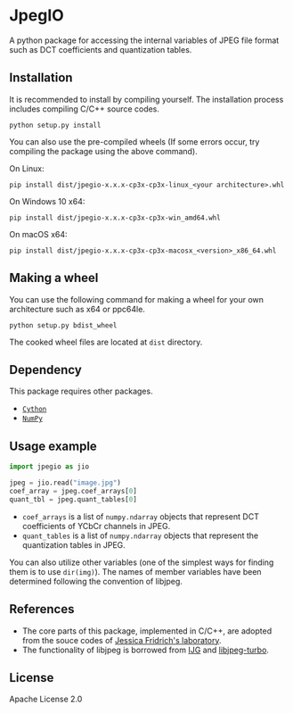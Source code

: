 # JpegIO

A python package for accessing the internal variables of JPEG file format such as DCT coefficients and quantization tables.

## Installation

It is recommended to install by compiling yourself.
The installation process includes compiling C/C++ source codes.

```
python setup.py install
```

You can also use the pre-compiled wheels
(If some errors occur, try compiling the package using the above command).

On Linux:
```
pip install dist/jpegio-x.x.x-cp3x-cp3x-linux_<your architecture>.whl
```

On Windows 10 x64:
```
pip install dist/jpegio-x.x.x-cp3x-cp3x-win_amd64.whl
```

On macOS x64:
```
pip install dist/jpegio-x.x.x-cp3x-cp3x-macosx_<version>_x86_64.whl
```

## Making a wheel

You can use the following command for making a wheel for your own architecture such as x64 or ppc64le.

```
python setup.py bdist_wheel
```

The cooked wheel files are located at `dist` directory.


## Dependency
This package requires other packages.

- [`Cython`](https://cython.org/)
- [`NumPy`](http://www.numpy.org/)


## Usage example

```python
import jpegio as jio

jpeg = jio.read("image.jpg")
coef_array = jpeg.coef_arrays[0]  
quant_tbl = jpeg.quant_tables[0]
```

- `coef_arrays` is a list of `numpy.ndarray` objects that represent DCT coefficients of YCbCr channels in JPEG.
- `quant_tables` is a list of `numpy.ndarray` objects that represent the quantization tables in JPEG.

You can also utilize other variables (one of the simplest ways for finding them is to use `dir(img)`).
The names of member variables have been determined following the convention of libjpeg.

## References
- The core parts of this package, implemented in C/C++, are adopted from the souce codes of [Jessica Fridrich's laboratory](http://dde.binghamton.edu).
- The functionality of libjpeg is borrowed from [IJG](https://www.ijg.org/) and [libjpeg-turbo](https://github.com/libjpeg-turbo/libjpeg-turbo).

## License
Apache License 2.0
